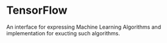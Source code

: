 # TensorFlow
An interface for expressing Machine Learning Algorithms and implementation for exucting such algorithms.
